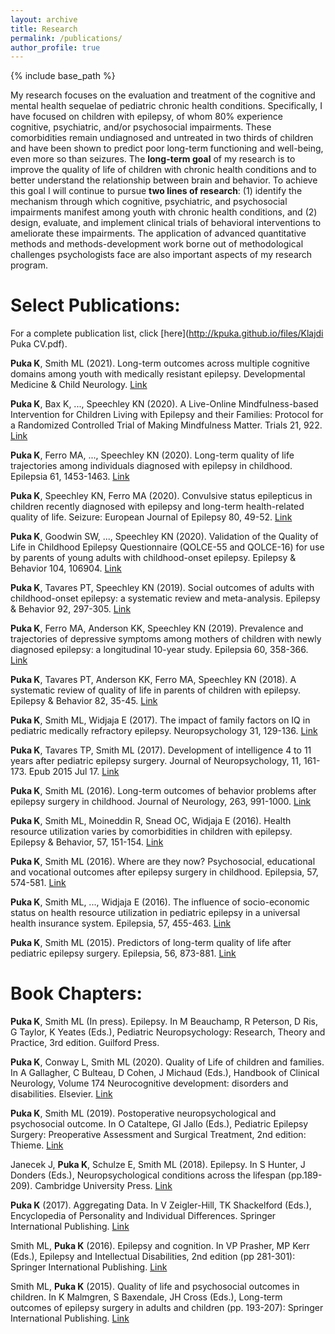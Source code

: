 ```yaml
---
layout: archive
title: Research
permalink: /publications/
author_profile: true
---
```


{% include base_path %}

My research focuses on the evaluation and treatment of the cognitive and mental health sequelae of pediatric chronic health conditions. Specifically, I have focused on children with epilepsy, of whom 80% experience cognitive, psychiatric, and/or psychosocial impairments. These comorbidities remain undiagnosed and untreated in two thirds of children and have been shown to predict poor long-term functioning and well-being, even more so than seizures. The **long-term goal** of my research is to improve the quality of life of children with chronic health conditions and to better understand the relationship between brain and behavior. To achieve this goal I will continue to pursue **two lines of research**: (1) identify the mechanism through which cognitive, psychiatric, and psychosocial impairments manifest among youth with chronic health conditions, and (2) design, evaluate, and implement clinical trials of behavioral interventions to ameliorate these impairments. The application of advanced quantitative methods and methods-development work borne out of methodological challenges psychologists face are also important aspects of my research program.




# Select Publications:	

For a complete publication list, click [here](http://kpuka.github.io/files/Klajdi Puka CV.pdf).


**Puka K**, Smith ML (2021). Long-term outcomes across multiple cognitive domains among youth with medically resistant epilepsy. Developmental Medicine & Child Neurology. [Link](https://doi.org/10.1111/dmcn.14815)


**Puka K**, Bax K, ..., Speechley KN (2020). A Live-Online Mindfulness-based Intervention for Children Living with Epilepsy and their Families: Protocol for a Randomized Controlled Trial of Making Mindfulness Matter. Trials 21, 922. [Link](https://doi.org/10.1186/s13063-020-04792-3)


**Puka K**, Ferro MA, ..., Speechley KN (2020). Long-term quality of life trajectories among individuals diagnosed with epilepsy in childhood. Epilepsia 61, 1453-1463. [Link](https://doi.org/10.1111/epi.16579)


**Puka K**, Speechley KN, Ferro MA (2020). Convulsive status epilepticus in children recently diagnosed with epilepsy and long-term health-related quality of life. Seizure: European Journal of Epilepsy 80, 49-52. [Link](https://doi.org/10.1016/j.seizure.2020.05.025)


**Puka K**, Goodwin SW, ..., Speechley KN (2020). Validation of the Quality of Life in Childhood Epilepsy Questionnaire (QOLCE-55 and QOLCE-16) for use by parents of young adults with childhood-onset epilepsy. Epilepsy & Behavior 104, 106904. [Link](https://doi.org/10.1016/j.yebeh.2020.106904)


**Puka K**, Tavares PT, Speechley KN (2019). Social outcomes of adults with childhood-onset epilepsy: a systematic review and meta-analysis. Epilepsy & Behavior 92, 297-305. [Link](http://doi.org/10.1016/j.yebeh.2019.01.012) 


**Puka K**, Ferro MA, Anderson KK, Speechley KN (2019). Prevalence and trajectories of depressive symptoms among mothers of children with newly diagnosed epilepsy: a longitudinal 10-year study. Epilepsia 60, 358-366. [Link](https://doi.org/10.1111/epi.14638)


**Puka K**, Tavares PT, Anderson KK, Ferro MA, Speechley KN (2018). A systematic review of quality of life in parents of children with epilepsy. Epilepsy & Behavior 82, 35-45. [Link](https://doi.org/10.1016/j.yebeh.2018.03.008) 


**Puka K**, Smith ML, Widjaja E (2017). The impact of family factors on IQ in pediatric medically refractory epilepsy. Neuropsychology 31, 129-136. [Link](https://doi.org/10.1037/neu0000308)


**Puka K**, Tavares TP, Smith ML (2017). Development of intelligence 4 to 11 years after pediatric epilepsy surgery. Journal of Neuropsychology, 11, 161-173. Epub 2015 Jul 17. [Link](https://doi.org/10.1111/jnp.12081)


**Puka K**, Smith ML (2016). Long-term outcomes of behavior problems after epilepsy surgery in childhood. Journal of Neurology, 263, 991-1000. [Link](https://doi.org/10.1007/s00415-016-8089-0)


**Puka K**, Smith ML, Moineddin R, Snead OC, Widjaja E (2016). Health resource utilization varies by comorbidities in children with epilepsy. Epilepsy & Behavior, 57, 151-154. [Link](https://doi.org/10.1016/j.yebeh.2016.02.011) 


**Puka K**, Smith ML (2016). Where are they now? Psychosocial, educational and vocational outcomes after epilepsy surgery in childhood. Epilepsia, 57, 574-581. [Link](https://doi.org/10.1111/epi.13327)


**Puka K**, Smith ML, ..., Widjaja E (2016). The influence of socio-economic status on health resource utilization in pediatric epilepsy in a universal health insurance system. Epilepsia, 57, 455-463. [Link](https://doi.org/10.1111/epi.13290) 

**Puka K**, Smith ML (2015). Predictors of long-term quality of life after pediatric epilepsy surgery. Epilepsia, 56, 873-881. [Link](https://doi.org/10.1111/epi.13004)




# Book Chapters:	

**Puka K**, Smith ML (In press). Epilepsy. In M Beauchamp, R Peterson, D Ris, G Taylor, K Yeates (Eds.), Pediatric Neuropsychology: Research, Theory and Practice, 3rd edition. Guilford Press.

**Puka K**, Conway L, Smith ML (2020). Quality of Life of children and families. In A Gallagher, C Bulteau, D Cohen, J Michaud (Eds.), Handbook of Clinical Neurology, Volume 174 Neurocognitive development: disorders and disabilities. Elsevier. [Link](https://doi.org/10.1016/B978-0-444-64148-9.00028-4)


**Puka K**, Smith ML (2019). Postoperative neuropsychological and psychosocial outcome. In O Cataltepe, GI Jallo (Eds.), Pediatric Epilepsy Surgery: Preoperative Assessment and Surgical Treatment, 2nd edition: Thieme. [Link](https://doi.org/10.1055/b-0039-171706)


Janecek J, **Puka K**, Schulze E, Smith ML (2018). Epilepsy. In S Hunter, J Donders (Eds.), Neuropsychological conditions across the lifespan (pp.189-209). Cambridge University Press. [Link](https://doi.org/10.1017/9781316996751.011)


**Puka K** (2017). Aggregating Data. In V Zeigler-Hill, TK Shackelford (Eds.), Encyclopedia of Personality and Individual Differences. Springer International Publishing. [Link](https://doi.org/10.1007/978-3-319-28099-8_1278-1)


Smith ML, **Puka K** (2016). Epilepsy and cognition. In VP Prasher, MP Kerr (Eds.), Epilepsy and Intellectual Disabilities, 2nd edition (pp 281-301): Springer International Publishing. [Link](https://doi.org/10.1007/978-3-319-39144-1_13)


Smith ML, **Puka K** (2015). Quality of life and psychosocial outcomes in children. In K Malmgren, S Baxendale, JH Cross (Eds.), Long-term outcomes of epilepsy surgery in adults and children (pp. 193-207): Springer International Publishing. [Link](https://doi.org/10.1007/978-3-319-17783-0_13)

